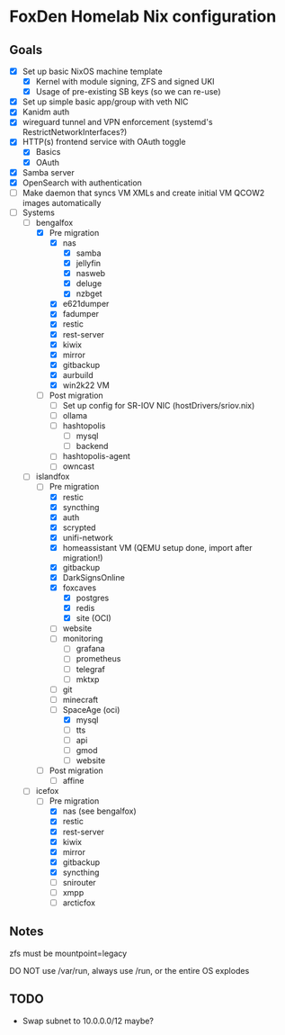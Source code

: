 # FoxDen Homelab Nix configuration

## Goals

- [x] Set up basic NixOS machine template
	- [x] Kernel with module signing, ZFS and signed UKI
	- [x] Usage of pre-existing SB keys (so we can re-use)
- [x] Set up simple basic app/group with veth NIC
- [x] Kanidm auth
- [x] wireguard tunnel and VPN enforcement (systemd's RestrictNetworkInterfaces?)
- [x] HTTP(s) frontend service with OAuth toggle
	- [x] Basics
	- [x] OAuth
- [x] Samba server
- [x] OpenSearch with authentication
- [ ] Make daemon that syncs VM XMLs and create initial VM QCOW2 images automatically
- [ ] Systems
	- [ ] bengalfox
		- [x] Pre migration
			- [x] nas
				- [x] samba
				- [x] jellyfin
				- [x] nasweb
				- [x] deluge
				- [x] nzbget
			- [x] e621dumper
			- [x] fadumper
			- [x] restic
			- [x] rest-server
			- [x] kiwix
			- [x] mirror
			- [x] gitbackup
			- [x] aurbuild
			- [x] win2k22 VM
		- [ ] Post migration
			- [ ] Set up config for SR-IOV NIC (hostDrivers/sriov.nix)
			- [ ] ollama
			- [ ] hashtopolis
				- [ ] mysql
				- [ ] backend
			- [ ] hashtopolis-agent
			- [ ] owncast
	- [ ] islandfox
		- [ ] Pre migration
			- [x] restic
			- [x] syncthing
			- [x] auth
			- [x] scrypted
			- [x] unifi-network
			- [x] homeassistant VM (QEMU setup done, import after migration!)
			- [x] gitbackup
			- [x] DarkSignsOnline
			- [x] foxcaves
				- [x] postgres
				- [x] redis
				- [x] site (OCI)
			- [ ] website
			- [ ] monitoring
				- [ ] grafana
				- [ ] prometheus
				- [ ] telegraf
				- [ ] mktxp
			- [ ] git
			- [ ] minecraft
			- [ ] SpaceAge (oci)
				- [x] mysql
				- [ ] tts
				- [ ] api
				- [ ] gmod
				- [ ] website
		- [ ] Post migration
			- [ ] affine
	- [ ] icefox
		- [ ] Pre migration
			- [x] nas (see bengalfox)
			- [x] restic
			- [x] rest-server
			- [x] kiwix
			- [x] mirror
			- [x] gitbackup
			- [x] syncthing
			- [ ] snirouter
			- [ ] xmpp
			- [ ] arcticfox

## Notes

zfs must be mountpoint=legacy

DO NOT use /var/run, always use /run, or the entire OS explodes

## TODO

- Swap subnet to 10.0.0.0/12 maybe?
